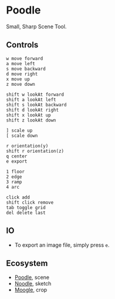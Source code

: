# Poodle

Small, Sharp Scene Tool. 

## Controls

```
w move forward
a move left
s move backward
d move right
x move up
z move down

shift w lookAt forward
shift a lookAt left
shift s lookAt backward
shift d lookAt right
shift x lookAt up
shift z lookAt down

] scale up
[ scale down

r orientation(y)
shift r orientation(z)
q center
e export

1 floor
2 edge
3 ramp
4 arc

click add
shift click remove
tab toggle grid
del delete last
```

## IO

- To export an image file, simply press `e`.

## Ecosystem

- [Poodle](https://hundredrabbits.github.io/Poodle/), scene
- [Noodle](https://hundredrabbits.github.io/Noodle/), sketch
- [Moogle](https://hundredrabbits.github.io/Moogle/), crop
